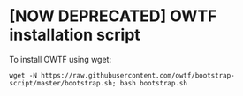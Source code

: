 [NOW DEPRECATED] OWTF installation script
===

To install OWTF using wget:

`wget -N https://raw.githubusercontent.com/owtf/bootstrap-script/master/bootstrap.sh; bash bootstrap.sh`

